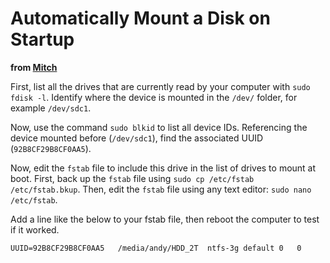 Automatically Mount a Disk on Startup
=====================================

**from [Mitch](http://askubuntu.com/a/154185)**

First, list all the drives that are currently read by your computer with `sudo fdisk -l`. Identify where the device is mounted in the `/dev/` folder, for example `/dev/sdc1`.

Now, use the command `sudo blkid` to list all device IDs. Referencing the device mounted before (`/dev/sdc1`), find the associated UUID (`92B8CF29B8CF0AA5`).

Now, edit the `fstab` file to include this drive in the list of drives to mount at boot. First, back up the `fstab` file using `sudo cp /etc/fstab /etc/fstab.bkup`. Then, edit the `fstab` file using any text editor: `sudo nano /etc/fstab`.

Add a line like the below to your fstab file, then reboot the computer to test if it worked.
```
UUID=92B8CF29B8CF0AA5	/media/andy/HDD_2T	ntfs-3g	default	0	0
```
